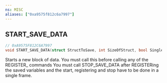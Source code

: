 ```yaml
---
ns: MISC
aliases: ["0xa9575f812c6a7997"]
---
```

## START_SAVE_DATA

```c
// 0xA9575F812C6A7997
void START_SAVE_DATA(struct StructToSave, int SizeOfStruct, bool SinglePlayer);
```

Starts a new block of data. You must call this before calling any of the REGISTER_ commands You must call STOP_SAVE_DATA after REGISTERing the saved variables and the start, registering and stop have to be done in a single frame.

